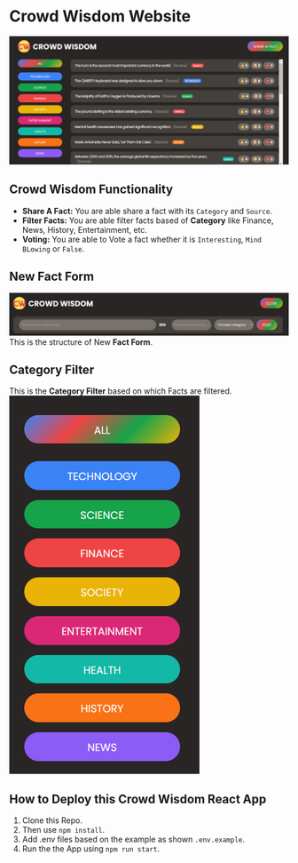 # Crowd Wisdom Website

![Crowd Wisdom HomePage](readmeImg/HomePage.png)

## Crowd Wisdom Functionality

-   **Share A Fact:** You are able share a fact with its `Category` and `Source`.
-   **Filter Facts:** You are able filter facts based of **Category** like Finance, News, History, Entertainment, etc.
-   **Voting:** You are able to Vote a fact whether it is `Interesting`, `Mind BLowing` or `False`.

## New Fact Form

![New Fact Form ](readmeImg/PostFactForm.png)  
This is the structure of New **Fact Form**.

## Category Filter

This is the **Category Filter** based on which Facts are filtered.  
![Category Filter](readmeImg/CategoryFilter.png)

## How to Deploy this Crowd Wisdom React App

1.  Clone this Repo.
2.  Then use `npm install`.
3.  Add .env files based on the example as shown `.env.example`.
4.  Run the the App using `npm run start`.
